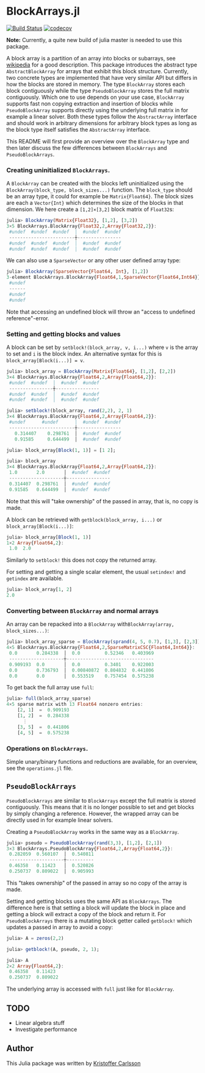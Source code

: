 # BlockArrays.jl

[![Build Status](https://travis-ci.org/KristofferC/BlockArrays.jl.svg?branch=master)](https://travis-ci.org/KristofferC/BlockArrays.jl) [![codecov](https://codecov.io/gh/KristofferC/BlockArrays.jl/branch/master/graph/badge.svg)](https://codecov.io/gh/KristofferC/BlockArrays.jl)

**Note:** Currently, a quite new build of julia master is needed to use this package.

A block array is a partition of an array into blocks or subarrays, see [wikipedia](https://en.wikipedia.org/wiki/Block_matrix) for a good description. This package introduces the abstract type `AbstractBlockArray` for arrays that exhibit this block structure. Currently, two concrete types are implemented that have very similar API but differs in how the blocks are stored in memory. The type `BlockArray` stores each block contiguously while the type `PseudoBlockArray` stores the full matrix contiguously. Which one to use depends on your use case, `BlockArray` supports fast non copying extraction and insertion of blocks while `PseudoBlockArray` supports directly using the underlying full matrix in for example a linear solver. Both these types follow the `AbstractArray` interface and should work in arbitrary dimensions for arbitrary block types as long as the block type itself satisfies the `AbstractArray` interface.

This README will first provide an overview over the `BlockArray` type and then later discuss the few differences between `BlockArrays` and `PseudoBlockArrays`.

### Creating uninitialized `BlockArrays`.

A `BlockArray` can be created with the blocks left uninitialized using the `BlockArray(block_type, block_sizes...)` function.
The `block_type` should be an array type, it could for example be `Matrix{Float64}`. The block sizes are each a `Vector{Int}` which determines the size of the blocks in that dimension. We here create a `[1,2]×[3,2]` block matrix of `Float32`s:

```jl
julia> BlockArray(Matrix{Float32}, [1,2], [3,2])
3×5 BlockArrays.BlockArray{Float32,2,Array{Float32,2}}:
 #undef  #undef  #undef  │  #undef  #undef
 ------------------------┼----------------
 #undef  #undef  #undef  │  #undef  #undef
 #undef  #undef  #undef  │  #undef  #undef
```

We can also use a `SparseVector` or any other user defined array type:

```jl
julia> BlockArray(SparseVector{Float64, Int}, [1,2])
3-element BlockArrays.BlockArray{Float64,1,SparseVector{Float64,Int64}}:
 #undef
 ------
 #undef
 #undef
```

Note that accessing an undefined block will throw an "access to undefined reference"-error.

### Setting and getting blocks and values

A block can be set by `setblock!(block_array, v, i...)` where `v` is the array to set and `i` is the block index.
An alternative syntax for this is `block_array[Block(i...)] = v`.

```jl
julia> block_array = BlockArray(Matrix{Float64}, [1,2], [2,2])
3×4 BlockArrays.BlockArray{Float64,2,Array{Float64,2}}:
 #undef  #undef  │  #undef  #undef
 ----------------┼----------------
 #undef  #undef  │  #undef  #undef
 #undef  #undef  │  #undef  #undef

julia> setblock!(block_array, rand(2,2), 2, 1)
3×4 BlockArrays.BlockArray{Float64,2,Array{Float64,2}}:
 #undef      #undef      │  #undef  #undef
 ------------------------┼----------------
   0.314407    0.298761  │  #undef  #undef
   0.91585     0.644499  │  #undef  #undef

julia> block_array[Block(1, 1)] = [1 2];

julia> block_array
3×4 BlockArrays.BlockArray{Float64,2,Array{Float64,2}}:
 1.0       2.0       │  #undef  #undef
 --------------------┼----------------
 0.314407  0.298761  │  #undef  #undef
 0.91585   0.644499  │  #undef  #undef
```

Note that this will "take ownership" of the passed in array, that is, no copy is made.

A block can be retrieved with `getblock(block_array, i...)` or `block_array[Block(i...)]`:

```jl
julia> block_array[Block(1, 1)]
1×2 Array{Float64,2}:
 1.0  2.0
```

Similarly to `setblock!` this does not copy the returned array.

For setting and getting a single scalar element, the usual `setindex!` and `getindex` are available.

```jl
julia> block_array[1, 2]
2.0
```

### Converting between `BlockArray` and normal arrays

An array can be repacked into a `BlockArray` with`BlockArray(array, block_sizes...)`:

```jl
julia> block_array_sparse = BlockArray(sprand(4, 5, 0.7), [1,3], [2,3])
4×5 BlockArrays.BlockArray{Float64,2,SparseMatrixCSC{Float64,Int64}}:
 0.0       0.284338  │  0.0         0.52346   0.403969
 --------------------┼--------------------------------
 0.909193  0.0       │  0.0         0.3401    0.922003
 0.0       0.736793  │  0.00840872  0.804832  0.441806
 0.0       0.0       │  0.553519    0.757454  0.575238
```

To get back the full array use `full`:

```jl
julia> full(block_array_sparse)
4×5 sparse matrix with 13 Float64 nonzero entries:
    [2, 1]  =  0.909193
    [1, 2]  =  0.284338
      ⋮
    [3, 5]  =  0.441806
    [4, 5]  =  0.575238
```

### Operations on `BlockArrays`.

Simple unary/binary functions and reductions are available, for an overview, see the `operations.jl` file.

## `PseudoBlockArrays`

`PseudoBlockArrays` are similar to `BlockArrays` except the full matrix is stored contiguously. This means that it is no longer possible to set and get blocks by simply changing a reference. However, the wrapped array can be directly used in for example linear solvers.

Creating a `PseudoBlockArray` works in the same way as a `BlockArray`.

```julia
julia> pseudo = PseudoBlockArray(rand(3,3), [1,2], [2,1])
3×3 BlockArrays.PseudoBlockArray{Float64,2,Array{Float64,2}}:
 0.282059  0.560107  │  0.540811
 --------------------┼----------
 0.46358   0.11423   │  0.520826
 0.250737  0.809022  │  0.905993
```

This "takes ownership" of the passed in array so no copy of the array is made.

Setting and getting blocks uses the same API as `BlockArrays`. The difference here is that setting a block will update the block in place and getting a block
will extract a copy of the block and return it. For `PseudoBlockArrays` there is a mutating block getter called `getblock!` which updates a passed in array to avoid a copy:

```julia
julia> A = zeros(2,2)

julia> getblock!(A, pseudo, 2, 1);

julia> A
2×2 Array{Float64,2}:
 0.46358   0.11423
 0.250737  0.809022
```

The underlying array is accessed with `full` just like for `BlockArray`.

## TODO

- Linear algebra stuff
- Investigate performance

## Author

This Julia package was written by [Kristoffer Carlsson](mailto:kristoffer.carlsson@chalmers.se)
